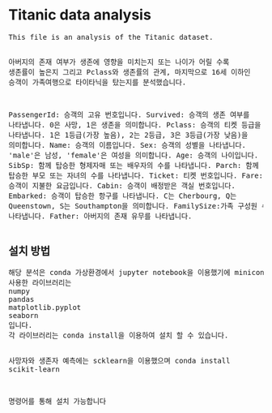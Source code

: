 <h1>Titanic data analysis </h1>
<pre>
This file is an analysis of the Titanic dataset.

아버지의 존재 여부가 생존에 영향을 미치는지 또는 나이가 어릴 수록 생존률이 높은지 그리고 Pclass와 생존률의 관계, 마지막으로 16세 이하인 승객이 가족여행으로 타이타닉을 탔는지를 분석했습니다.

  
PassengerId: 승객의 고유 번호입니다.
Survived: 승객의 생존 여부를 나타냅니다. 0은 사망, 1은 생존을 의미합니다.
Pclass: 승객의 티켓 등급을 나타냅니다. 1은 1등급(가장 높음), 2는 2등급, 3은 3등급(가장 낮음)을 의미합니다.
Name: 승객의 이름입니다.
Sex: 승객의 성별을 나타냅니다. 'male'은 남성, 'female'은 여성을 의미합니다.
Age: 승객의 나이입니다.
SibSp: 함께 탑승한 형제자매 또는 배우자의 수를 나타냅니다.
Parch: 함께 탑승한 부모 또는 자녀의 수를 나타냅니다.
Ticket: 티켓 번호입니다.
Fare: 승객이 지불한 요금입니다.
Cabin: 승객이 배정받은 객실 번호입니다.
Embarked: 승객이 탑승한 항구를 나타냅니다. C는 Cherbourg, Q는 Queenstown, S는 Southampton을 의미합니다.
FamilySize:가족 구성원 수를 나타냅니다.
Father: 아버지의 존재 유무를 나타냅니다.
</pre>
<h2>설치 방법</h2>
<pre>
해당 분석은 conda 가상환경에서 jupyter notebook을 이용했기에 miniconda와 jupyter notebook을 필요로 합니다
사용한 라이브러리는 
numpy 
pandas
matplotlib.pyplot
seaborn
입니다.
각 라이브러리는 conda install을 이용하여 설치 할 수 있습니다.
  
사망자와 생존자 예측에는 scklearn을 이용했으며
conda install scikit-learn

명령어를 통해 설치 가능합니다

</pre>
